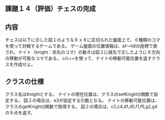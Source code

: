 ## 課題１４（評価）チェスの完成

## 内容
チェスは以下に示した図１のような８ｘ８に区切られた盤面上で、６種類のコマを使って対戦するゲームである。
ゲーム盤面の位置情報は、a1〜h8の座標で表され、ナイト（knight：赤丸のコマ）の動きは図２に緑丸で示したように８方向の移動が可能なコマである。
c/c++を使って、ナイトの移動可能位置を返すクラスを作成せよ。

## クラスの仕様
クラス名はKnightとする。
ナイトの現在位置は、クラスのsetKnight()関数で設定する。
図２の場合は、e3が設定する引数となる。
ナイトの移動可能位置は、クラスのgetKnight()関数で取得する。
図２の場合は、c2,c4,d1,d5,f1,f5,g2,g4の８点を返す。

